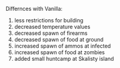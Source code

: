 Differnces with Vanilla:
  1) less restrictions for building
  2) decreased temperature values
  3) decreased spawn of firearms
  4) decreased spawn of food at ground
  5) increased spawn of ammos at infected
  6) increased spawn of food at zombies
  7) added small huntcamp at Skalisty island
